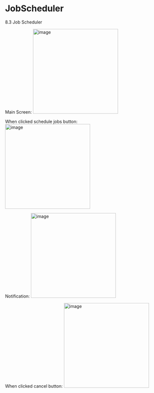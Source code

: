 # JobScheduler

8.3 Job Scheduler

Main Screen:
<img width="277" alt="image" src="https://user-images.githubusercontent.com/63008958/124992976-ab566880-e07e-11eb-83d6-492ab9ad98ca.png">

When clicked schedule jobs button:
<img width="277" alt="image" src="https://user-images.githubusercontent.com/63008958/124992808-6c281780-e07e-11eb-88c9-2dc18cc95504.png">

Notification:
<img width="277" alt="image" src="https://user-images.githubusercontent.com/63008958/124992914-94177b00-e07e-11eb-8a8f-79e52e372b0a.png">

When clicked cancel button:
<img width="277" alt="image" src="https://user-images.githubusercontent.com/63008958/124992937-9da0e300-e07e-11eb-83e8-594e41b38a66.png">
